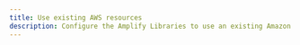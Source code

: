```yaml
---
title: Use existing AWS resources
description: Configure the Amplify Libraries to use an existing Amazon S3 bucket.
---
```


<inline-fragment platform="android" src="~/lib/storage/fragments/existing-resources.md"></inline-fragment>
<inline-fragment platform="ios" src="~/lib/storage/fragments/existing-resources.md"></inline-fragment>
<inline-fragment platform="flutter" src="~/lib/storage/fragments/flutter/existing-resources.md"></inline-fragment>